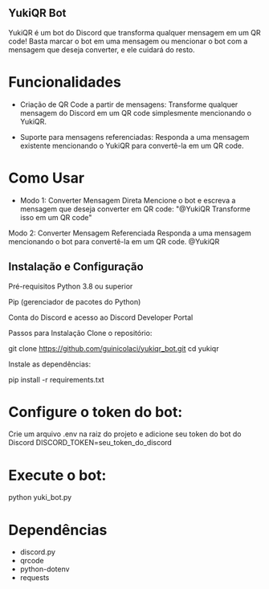 ## YukiQR Bot
YukiQR é um bot do Discord que transforma qualquer mensagem em um QR code! Basta marcar o bot em uma mensagem ou mencionar o bot com a mensagem que deseja converter, e ele cuidará do resto.

# Funcionalidades

- Criação de QR Code a partir de mensagens: Transforme qualquer mensagem do Discord em um QR code simplesmente mencionando o YukiQR.

- Suporte para mensagens referenciadas: Responda a uma mensagem existente mencionando o YukiQR para convertê-la em um QR code.

# Como Usar
- Modo 1: Converter Mensagem Direta
Mencione o bot e escreva a mensagem que deseja converter em QR code: 
"@YukiQR Transforme isso em um QR code"

Modo 2: Converter Mensagem Referenciada
Responda a uma mensagem mencionando o bot para convertê-la em um QR code.
@YukiQR

## Instalação e Configuração
Pré-requisitos
Python 3.8 ou superior

Pip (gerenciador de pacotes do Python)

Conta do Discord e acesso ao Discord Developer Portal

Passos para Instalação
Clone o repositório:


git clone https://github.com/guinicolaci/yukiqr_bot.git
cd yukiqr

Instale as dependências:

pip install -r requirements.txt

# Configure o token do bot:
Crie um arquivo .env na raiz do projeto e adicione seu token do bot do Discord
DISCORD_TOKEN=seu_token_do_discord

# Execute o bot:

python yuki_bot.py

# Dependências
- discord.py
- qrcode
- python-dotenv
- requests